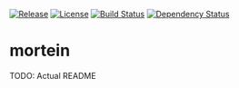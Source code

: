 [![Release](https://img.shields.io/github/release/lennykano/mortein.svg?label=maven)](https://jitpack.io/#com.kaneoriley/mortein) [![License](https://img.shields.io/badge/license-Apache%202.0-blue.svg)](http://www.apache.org/licenses/LICENSE-2.0) [![Build Status](https://travis-ci.org/lennykano/mortein.svg?branch=master)](https://travis-ci.org/lennykano/mortein) [![Dependency Status](https://www.versioneye.com/user/projects/55d463b2265ff60022000dbe/badge.svg?style=flat)](https://www.versioneye.com/user/projects/55d463b2265ff60022000dbe)

# mortein

TODO: Actual README
